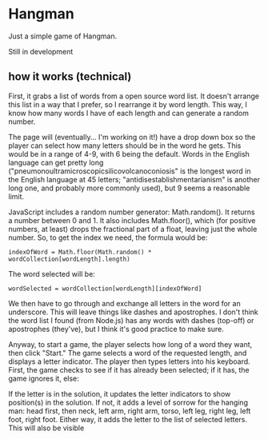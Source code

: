 # Hangman

Just a simple game of Hangman.

Still in development

## how it works (technical)
First, it grabs a list of words from a open source word list.  It doesn't arrange this list in a way that I prefer, so I rearrange it by word length.  This way, I know how many words I have of each length and can generate a random number.

The page will (eventually... I'm working on it!) have a drop down box so the player can select how many letters should be in the word he gets.  This would be in a range of 4-9, with 6 being the default.  Words in the English language can get pretty long ("pneumonoultramicroscopicsilicovolcanoconiosis" is the longest word in the English language at 45 letters; "antidisestablishmentarianism" is another long one, and probably more commonly used), but 9 seems a reasonable limit.

JavaScript includes a random number generator: Math.random().  It returns a number between 0 and 1. It also includes Math.floor(), which (for positive numbers, at least) drops the fractional part of a float, leaving just the whole number.  So, to get the index we need, the formula would be:

`indexOfWord = Math.floor(Math.random() * wordCollection[wordLength].length)`

The word selected will be:

`wordSelected = wordCollection[wordLength][indexOfWord]`

We then have to go through and exchange all letters in the word for an underscore. This will leave things like dashes and apostrophes.  I don't think the word list I found (from Node.js) has any words with dashes (top-off) or apostrophes (they've), but I think it's good practice to make sure.

Anyway, to start a game, the player selects how long of a word they want, then click "Start." The game selects a word of the requested length, and displays a letter indicator.  The player then types letters into his keyboard. First, the game checks to see if it has already been selected; if it has, the game ignores it, else:

If the letter is in the solution, it updates the letter indicators to show position(s) in the solution.  If not, it adds a level of sorrow for the hanging man: head first, then neck, left arm, right arm, torso, left leg, right leg, left foot, right foot.  Either way, it adds the letter to the list of selected letters.  This will also be visible